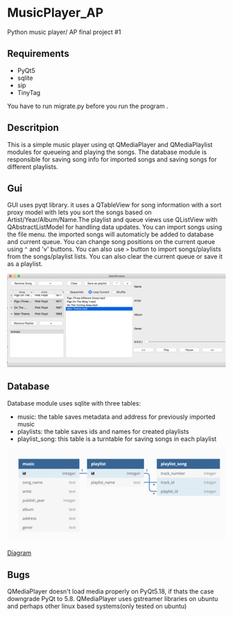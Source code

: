 # MusicPlayer_AP
Python music player/ AP final project #1

## Requirements
* PyQt5
* sqlite 
* sip
* TinyTag

You have to run migrate.py before you run the program .

## Descritpion

This is a simple music player using qt QMediaPlayer and QMediaPlaylist modules for queueing and playing the songs. The database module is responsible for saving song info for imported songs and saving songs for different playlists. 

## Gui
GUI uses pyqt library. it uses a QTableView for song information with a sort proxy model with lets you sort the songs based on Artist/Year/Album/Name.The playlist and queue views use QListView with QAbstractListModel for handling data updates. You can import songs using the file menu. the imported songs will automaticly be added to database and current queue. You can change song positions on the current queue using `^` and 'v' buttons. You can also use `>` button to import songs/playlists from the songs/playlist lists. You can also clear the current queue or save it as a playlist.


![Main Window](/images/MainWindow.png)


## Database
Database module uses sqlite with three tables:
* music: the table saves metadata and address for previously imported music
* playlists: the table saves ids and names for created playlists
* playlist_song: this table is a turntable for saving songs in each playlist

![Database Scheme](/images/Database.png)


[Diagram](https://dbdiagram.io/d/5f11922c74ca2227330d7b25)


## Bugs
QMediaPlayer doesn't load media properly on PyQt5.18, if thats the case downgrade PyQt to 5.8.
QMediaPlayer uses gstreamer libraries on ubuntu and perhaps other linux based systems(only tested on ubuntu)
